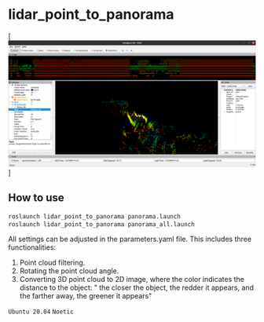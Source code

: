 # lidar_point_to_panorama
[![Demo Image](./images/demo.png)]

## How to use

	roslaunch lidar_point_to_panorama panorama.launch
	roslaunch lidar_point_to_panorama panorama_all.launch 

All settings can be adjusted in the parameters.yaml file. This includes three functionalities:

1. Point cloud filtering.
2. Rotating the point cloud angle.
3. Converting 3D point cloud to 2D image, where the color indicates the distance to the object: " the closer the object, the redder it appears, and the farther away, the greener it appears"

`Ubuntu 20.04` `Noetic`